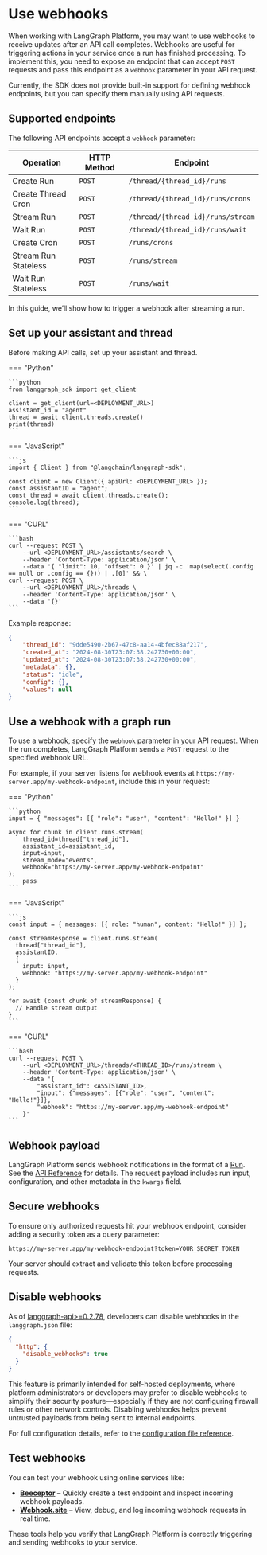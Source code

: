 # Use webhooks

When working with LangGraph Platform, you may want to use webhooks to receive updates after an API call completes. Webhooks are useful for triggering actions in your service once a run has finished processing. To implement this, you need to expose an endpoint that can accept `POST` requests and pass this endpoint as a `webhook` parameter in your API request.

Currently, the SDK does not provide built-in support for defining webhook endpoints, but you can specify them manually using API requests.

## Supported endpoints

The following API endpoints accept a `webhook` parameter:

| Operation            | HTTP Method | Endpoint                          |
|----------------------|-------------|-----------------------------------|
| Create Run           | `POST`      | `/thread/{thread_id}/runs`        |
| Create Thread Cron   | `POST`      | `/thread/{thread_id}/runs/crons`  |
| Stream Run           | `POST`      | `/thread/{thread_id}/runs/stream` |
| Wait Run             | `POST`      | `/thread/{thread_id}/runs/wait`   |
| Create Cron          | `POST`      | `/runs/crons`                     |
| Stream Run Stateless | `POST`      | `/runs/stream`                    |
| Wait Run Stateless   | `POST`      | `/runs/wait`                      |

In this guide, we’ll show how to trigger a webhook after streaming a run.

## Set up your assistant and thread

Before making API calls, set up your assistant and thread.

=== "Python"

    ```python
    from langgraph_sdk import get_client

    client = get_client(url=<DEPLOYMENT_URL>)
    assistant_id = "agent"
    thread = await client.threads.create()
    print(thread)
    ```

=== "JavaScript"

    ```js
    import { Client } from "@langchain/langgraph-sdk";

    const client = new Client({ apiUrl: <DEPLOYMENT_URL> });
    const assistantID = "agent";
    const thread = await client.threads.create();
    console.log(thread);
    ```

=== "CURL"

    ```bash
    curl --request POST \
        --url <DEPLOYMENT_URL>/assistants/search \
        --header 'Content-Type: application/json' \
        --data '{ "limit": 10, "offset": 0 }' | jq -c 'map(select(.config == null or .config == {})) | .[0]' && \
    curl --request POST \
        --url <DEPLOYMENT_URL>/threads \
        --header 'Content-Type: application/json' \
        --data '{}'
    ```

Example response:

```json
{
    "thread_id": "9dde5490-2b67-47c8-aa14-4bfec88af217",
    "created_at": "2024-08-30T23:07:38.242730+00:00",
    "updated_at": "2024-08-30T23:07:38.242730+00:00",
    "metadata": {},
    "status": "idle",
    "config": {},
    "values": null
}
```

## Use a webhook with a graph run

To use a webhook, specify the `webhook` parameter in your API request. When the run completes, LangGraph Platform sends a `POST` request to the specified webhook URL.

For example, if your server listens for webhook events at `https://my-server.app/my-webhook-endpoint`, include this in your request:

=== "Python"

    ```python
    input = { "messages": [{ "role": "user", "content": "Hello!" }] }

    async for chunk in client.runs.stream(
        thread_id=thread["thread_id"],
        assistant_id=assistant_id,
        input=input,
        stream_mode="events",
        webhook="https://my-server.app/my-webhook-endpoint"
    ):
        pass
    ```

=== "JavaScript"

    ```js
    const input = { messages: [{ role: "human", content: "Hello!" }] };

    const streamResponse = client.runs.stream(
      thread["thread_id"],
      assistantID,
      {
        input: input,
        webhook: "https://my-server.app/my-webhook-endpoint"
      }
    );

    for await (const chunk of streamResponse) {
      // Handle stream output
    }
    ```

=== "CURL"

    ```bash
    curl --request POST \
        --url <DEPLOYMENT_URL>/threads/<THREAD_ID>/runs/stream \
        --header 'Content-Type: application/json' \
        --data '{
            "assistant_id": <ASSISTANT_ID>,
            "input": {"messages": [{"role": "user", "content": "Hello!"}]},
            "webhook": "https://my-server.app/my-webhook-endpoint"
        }'
    ```

## Webhook payload

LangGraph Platform sends webhook notifications in the format of a [Run](../../concepts/assistants.md#execution). See the [API Reference](https://langchain-ai.github.io/langgraph/cloud/reference/api/api_ref.html#model/run) for details. The request payload includes run input, configuration, and other metadata in the `kwargs` field.

## Secure webhooks

To ensure only authorized requests hit your webhook endpoint, consider adding a security token as a query parameter:

```
https://my-server.app/my-webhook-endpoint?token=YOUR_SECRET_TOKEN
```

Your server should extract and validate this token before processing requests.

## Disable webhooks

As of [langgraph-api>=0.2.78](https://github.com/langchain-ai/langgraph-api/releases/tag/api%3D%3D0.2.78), developers can disable webhooks in the `langgraph.json` file:

```json
{
  "http": {
    "disable_webhooks": true
  }
}
```

This feature is primarily intended for self-hosted deployments, where platform administrators or developers may prefer to disable webhooks to simplify their security posture—especially if they are not configuring firewall rules or other network controls. Disabling webhooks helps prevent untrusted payloads from being sent to internal endpoints.

For full configuration details, refer to the [configuration file reference](https://langchain-ai.github.io/langgraph/cloud/reference/cli/?h=disable_webhooks#configuration-file).

## Test webhooks

You can test your webhook using online services like:

- **[Beeceptor](https://beeceptor.com/)** – Quickly create a test endpoint and inspect incoming webhook payloads.
- **[Webhook.site](https://webhook.site/)** – View, debug, and log incoming webhook requests in real time.

These tools help you verify that LangGraph Platform is correctly triggering and sending webhooks to your service.
